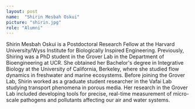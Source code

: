 ```yaml
---
layout: post
name:  "Shirin Mesbah Oskui"
picture: "shirin.jpg"
role: "Alumni"
---
```

Shirin Mesbah Oskui is a Postdoctoral Research Fellow at the Harvard University/Wyss Institute for Biologically Inspired Engineering.  Previously, Shiring was a PhD student in the Grover Lab in the Department of Bioengineering at UCR. She obtained her Bachelor's degree in Integrative Biology at the University of California, Berkeley, where she studied flow dynamics in freshwater and marine ecosystems. Before joining the Grover Lab, Shirin worked as a graduate student researcher in the Vafai Lab studying transport phenomena in porous media. Her research in the Grover Lab included developing tools for precise, real-time measurement of micro-scale pathogens and pollutants affecting our air and water systems.
